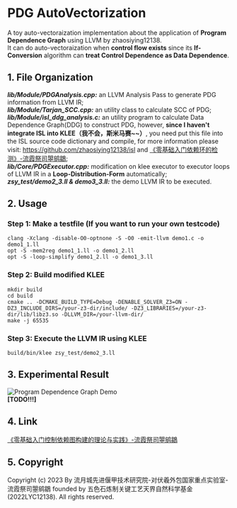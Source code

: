 # PDG AutoVectorization  
A toy auto-vectoraization implementation about the application of **Program Dependence Graph** using LLVM by zhaosiying12138.  
It can do auto-vectoraization when **control flow exists** since its **If-Conversion** algorithm can **treat Control Dependence as Data Dependence**.

## 1. File Organization  
***lib/Module/PDGAnalysis.cpp:*** an LLVM Analysis Pass to generate PDG information from LLVM IR;  
***lib/Module/Tarjan_SCC.cpp:*** an utility class to calculate SCC of PDG;  
***lib/Module/isl_ddg_analysis.c:*** an utility program to calculate Data Dependence Graph(DDG) to construct PDG, however, **since I haven't integrate ISL into KLEE（我不会，斯米马赛~~）**, you need put this file into the ISL source code dictionary and compile, for more information please visit: https://github.com/zhaosiying12138/isl and [《零基础入门依赖环的检测》-流霞祭司曌鹓鶵](https://zhuanlan.zhihu.com/p/649953141);  
***lib/Core/PDGExecutor.cpp:*** modification on klee executor to executor loops of LLVM IR in a **Loop-Distribution-Form** automatically;  
***zsy_test/demo2\_3.ll & demo3\_3.ll:*** the demo LLVM IR to be executed.  

## 2. Usage  
### Step 1: Make a testfile (If you want to run your own testcode)  
```
clang -Xclang -disable-O0-optnone -S -O0 -emit-llvm demo1.c -o demo1_1.ll  
opt -S -mem2reg demo1_1.ll -o demo1_2.ll  
opt -S -loop-simplify demo1_2.ll -o demo1_3.ll  
```

### Step 2: Build modified KLEE  
```
mkdir build  
cd build  
cmake .. -DCMAKE_BUILD_TYPE=Debug -DENABLE_SOLVER_Z3=ON -DZ3_INCLUDE_DIRS=/your-z3-dir/include/ -DZ3_LIBRARIES=/your-z3-dir/lib/libz3.so -DLLVM_DIR=/your-llvm-dir/  
make -j 65535  
```

### Step 3: Execute the LLVM IR using KLEE  
```
build/bin/klee zsy_test/demo2_3.ll  
```

## 3. Experimental Result  
![Program Dependence Graph Demo](./demo/zsy_test_cdg_demo.png)  
**[TODO!!!]**   

## 4. Link  
[《零基础入门控制依赖图构建的理论与实践》-流霞祭司曌鹓鶵](https://zhuanlan.zhihu.com/p/658705992)  

## 5. Copyright  
Copyright (c) 2023 By 流月城先进偃甲技术研究院-对伏羲外包国家重点实验室-流霞祭司曌鹓鶵 founded by 五色石炼制关键工艺天界自然科学基金(2022LYC12138).  All rights reserved.  

